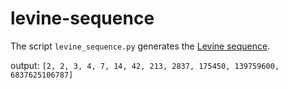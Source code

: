 # levine-sequence
The script `levine_sequence.py` generates the [Levine sequence](https://www.youtube.com/watch?v=KNjPPFyEeLo). 

output: `[2, 2, 3, 4, 7, 14, 42, 213, 2837, 175450, 139759600, 6837625106787]`